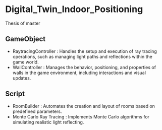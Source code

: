 # Digital_Twin_Indoor_Positioning
Thesis of master

## GameObject
- RaytracingController : Handles the setup and execution of ray tracing operations, such as managing light paths and reflections within the game world.
- WallController : Manages the behavior, positioning, and properties of walls in the game environment, including interactions and visual updates.

## Script
- RoomBuilder : Automates the creation and layout of rooms based on predefined parameters.
- Monte Carlo Ray Tracing : Implements Monte Carlo algorithms for simulating realistic light reflecting.
